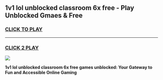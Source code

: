 
## 1v1 lol unblocked classroom 6x free - Play Unblocked Gmaes & Free
<h3>
<a href="https://news.freeplayer.one?title=1v1_lol_unblocked_classroom_6x_free&ref=23F">CLICK TO PLAY</a></h3>
<hr>

<h3>
<a href="https://news.freeplayer.one?title=1v1_lol_unblocked_classroom_6x_free&ref=23F">CLICK 2 PLAY</a>
  
</h3>

<a href="https://news.freeplayer.one?title=1v1_lol_unblocked_classroom_6x_free&ref=23F/"><img src="https://clearcache.store/games.png"></a>


**1v1 lol unblocked classroom 6x free games unblocked: Your Gateway to Fun and Accessible Online Gaming**
